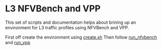 # L3 NFVBench and VPP
This set of scripts and documentation helps about brining up an environment for L3 traffic profiles using NFVBench and VPP.

First off create the environment using [create.sh](create.sh)
Then follow [run_nfvbench](run_nfvbench.md) and [run_vpp](run_vpp.md)
